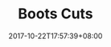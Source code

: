 ---
title: "Boots Cuts"
date: 2017-10-22T17:57:39+08:00
thumbnail: "path/thumbnail.jpg"
static_page: false
draft: true
---